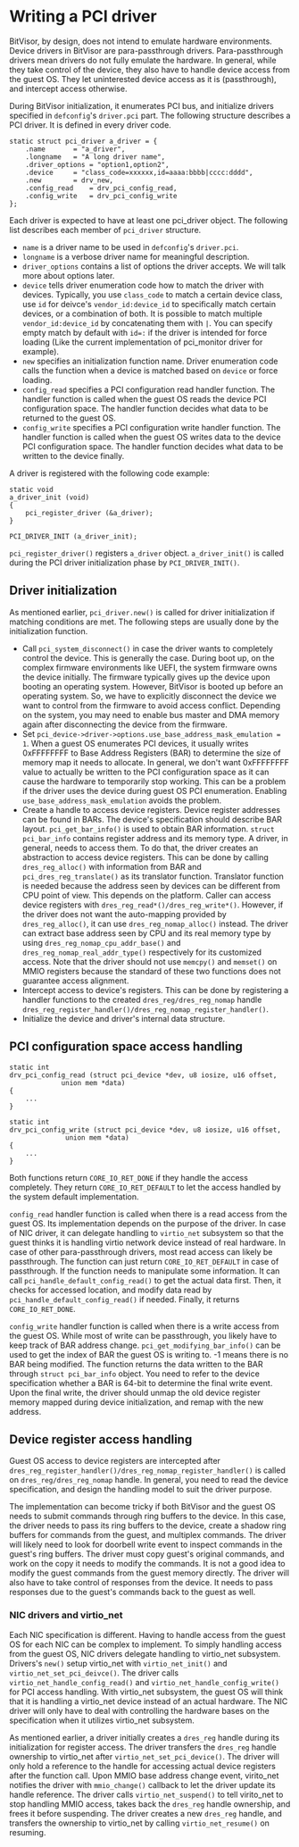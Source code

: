 # Writing a PCI driver

BitVisor, by design, does not intend to emulate hardware environments. Device
drivers in BitVisor are para-passthrough drivers. Para-passthrough drivers
mean drivers do not fully emulate the hardware. In general, while they take
control of the device, they also have to handle device access from the guest
OS. They let uninterested device access as it is (passthrough), and intercept
access otherwise.

During BitVisor initialization, it enumerates PCI bus, and initialize drivers
specified in `defconfig`'s `driver.pci` part. The following structure describes
a PCI driver. It is defined in every driver code.

```
static struct pci_driver a_driver = {
	.name		= "a_driver",
	.longname	= "A long driver name",
	.driver_options	= "option1,option2",
	.device		= "class_code=xxxxxx,id=aaaa:bbbb|cccc:dddd",
	.new		= drv_new,
	.config_read	= drv_pci_config_read,
	.config_write	= drv_pci_config_write
};
```

Each driver is expected to have at least one pci_driver object. The following
list describes each member of `pci_driver` structure.

* `name` is a driver name to be used in `defconfig`'s `driver.pci`.
* `longname` is a verbose driver name for meaningful description.
* `driver_options` contains a list of options the driver accepts. We will talk
more about options later.
* `device` tells driver enumeration code how to match the driver with devices.
Typically, you use `class_code` to match a certain device class, use `id` for
deivce's `vendor_id:device_id` to specifically match certain devices, or a
combination of both. It is possible to match multiple `vendor_id:device_id` by
concatenating them with `|`. You can specify empty match by default with `id=:`
if the driver is intended for force loading (Like the current implementation
of pci_monitor driver for example).
* `new` specifies an initialization function name. Driver enumeration code
calls the function when a device is matched based on `device` or force loading.
* `config_read` specifies a PCI configuration read handler function. The
handler function is called when the guest OS reads the device PCI configuration
space. The handler function decides what data to be returned to the guest OS.
* `config_write` specifies a PCI configuration write handler function. The
handler function is called when the guest OS writes data to the device PCI
configuration space. The handler function decides what data to be written to
the device finally.

A driver is registered with the following code example:

```
static void
a_driver_init (void)
{
	pci_register_driver (&a_driver);
}

PCI_DRIVER_INIT (a_driver_init);
```

`pci_register_driver()` registers `a_driver` object. `a_driver_init()` is called
during the PCI driver initialization phase by `PCI_DRIVER_INIT()`.

## Driver initialization

As mentioned earlier, `pci_driver.new()` is called for driver initialization if
matching conditions are met. The following steps are usually done by the
initialization function.

* Call `pci_system_disconnect()` in case the driver wants to completely control
the device. This is generally the case. During boot up, on the complex firmware
environments like UEFI, the system firmware owns the device initially. The
firmware typically gives up the device upon booting an operating system.
However, BitVisor is booted up before an operating system. So, we have to
explicitly disconnect the device we want to control from the firmware to avoid
access conflict. Depending on the system, you may need to enable bus master and
DMA memory again after disconnecting the device from the firmware.
* Set `pci_device->driver->options.use_base_address_mask_emulation = 1`. When a
guest OS enumerates PCI devices, it usually writes 0xFFFFFFFF to Base Address
Registers (BAR) to determine the size of memory map it needs to allocate. In
general, we don't want 0xFFFFFFFF value to actually be written to the PCI
configuration space as it can cause the hardware to temporarily stop working.
This can be a problem if the driver uses the device during guest OS PCI
enumeration. Enabling `use_base_address_mask_emulation` avoids the problem.
* Create a handle to access device registers. Device register addresses can be
found in BARs. The device's specification should describe BAR layout.
`pci_get_bar_info()` is used to obtain BAR information. `struct pci_bar_info`
contains register address and its memory type. A driver, in general, needs to
access them. To do that, the driver creates an abstraction to access device
registers. This can be done by calling `dres_reg_alloc()` with information from
BAR and `pci_dres_reg_translate()` as its translator function. Translator
function is needed because the address seen by devices can be different from
CPU point of view. This depends on the platform. Caller can access device
registers with `dres_reg_read*()/dres_reg_write*()`. However, if the driver
does not want the auto-mapping provided by `dres_reg_alloc()`, it can use
`dres_reg_nomap_alloc()` instead. The driver can extract base address seen by
CPU and its real memory type by using `dres_reg_nomap_cpu_addr_base()` and
`dres_reg_nomap_real_addr_type()` respectively for its customized access. Note
that the driver should not use `memcpy()` and `memset()` on MMIO registers
because the standard of these two functions does not guarantee access
alignment.
* Intercept access to device's registers. This can be done by registering
a handler functions to the created `dres_reg/dres_reg_nomap` handle
`dres_reg_register_handler()/dres_reg_nomap_register_handler()`.
* Initialize the device and driver's internal data structure.

## PCI configuration space access handling

```
static int
drv_pci_config_read (struct pci_device *dev, u8 iosize, u16 offset,
		     union mem *data)
{
	...
}

static int
drv_pci_config_write (struct pci_device *dev, u8 iosize, u16 offset,
		      union mem *data)
{
	...
}
```

Both functions return `CORE_IO_RET_DONE` if they handle the access completely.
They return `CORE_IO_RET_DEFAULT` to let the access handled by the system
default implementation.

`config_read` handler function is called when there is a read access from the
guest OS. Its implementation depends on the purpose of the driver. In case of
NIC driver, it can delegate handling to `virtio_net` subsystem so that the
guest thinks it is handling virtio network device instead of real hardware. In
case of other para-passthrough drivers, most read access can likely be
passthrough. The function can just return `CORE_IO_RET_DEFAULT` in case of
passthrough. If the function needs to manipulate some information. It can call
`pci_handle_default_config_read()` to get the actual data first. Then, it
checks for accessed location, and modify data read by
`pci_handle_default_config_read()` if needed. Finally, it returns
`CORE_IO_RET_DONE`.

`config_write` handler function is called when there is a write access from the
guest OS. While most of write can be passthrough, you likely have to keep track
of BAR address change. `pci_get_modifying_bar_info()` can be used to get the
index of BAR the guest OS is writing to. -1 means there is no BAR being
modified. The function returns the data written to the BAR through
`struct pci_bar_info` object. You need to refer to the device specification
whether a BAR is 64-bit to determine the final write event. Upon the final
write, the driver should unmap the old device register memory mapped during
device initialization, and remap with the new address.

## Device register access handling

Guest OS access to device registers are intercepted after
`dres_reg_register_handler()/dres_reg_nomap_register_handler()` is called on
`dres_reg/dres_reg_nomap` handle. In general, you need to read the device
specification, and design the handling model to suit the driver purpose.

The implementation can become tricky if both BitVisor and the guest OS
needs to submit commands through ring buffers to the device. In this case, the
driver needs to pass its ring buffers to the device, create a shadow ring
buffers for commands from the guest, and multiplex commands. The driver will
likely need to look for doorbell write event to inspect commands in the guest's
ring buffers. The driver must copy guest's original commands, and work on the
copy it needs to modify the commands. It is not a good idea to modify the guest
commands from the guest memory directly. The driver will also have to take
control of responses from the device. It needs to pass responses due to the
guest's commands back to the guest as well.

### NIC drivers and virtio_net

Each NIC specification is different. Having to handle access from the guest OS
for each NIC can be complex to implement. To simply handling access from the
guest OS, NIC drivers delegate handling to virtio_net subsystem. Drivers's
`new()` setup virtio_net with `virtio_net_init()` and
`virtio_net_set_pci_deivce()`. The driver calls
`virtio_net_handle_config_read()` and `virtio_net_handle_config_write()` for
PCI access handling. With virtio_net subsystem, the guest OS will think that it
is handling a virtio_net device instead of an actual hardware. The NIC driver
will only have to deal with controlling the hardware bases on the specification
when it utilizes virtio_net subsystem.

As mentioned earlier, a driver initially creates a `dres_reg` handle during its
initialization for register access. The driver transfers the `dres_reg` handle
ownership to virtio_net after `virtio_net_set_pci_device()`. The driver will
only hold a reference to the handle for accessing actual device registers after
the function call. Upon MMIO base address change event, virito_net notifies the
driver with `mmio_change()` callback to let the driver update its handle
reference. The driver calls `virtio_net_suspend()` to tell virito_net to stop
handling MMIO access, takes back the `dres_reg` handle ownership, and frees it
before suspending. The driver creates a new `dres_reg` handle, and transfers
the ownership to virtio_net by calling `virtio_net_resume()` on resuming.
